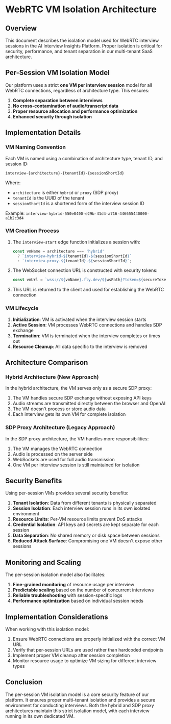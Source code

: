 # WebRTC VM Isolation Architecture

## Overview

This document describes the isolation model used for WebRTC interview sessions in the AI Interview Insights Platform. Proper isolation is critical for security, performance, and tenant separation in our multi-tenant SaaS architecture.

## Per-Session VM Isolation Model

Our platform uses a strict **one VM per interview session** model for all WebRTC connections, regardless of architecture type. This ensures:

1. **Complete separation between interviews**
2. **No cross-contamination of audio/transcript data**
3. **Proper resource allocation and performance optimization**
4. **Enhanced security through isolation**

## Implementation Details

### VM Naming Convention

Each VM is named using a combination of architecture type, tenant ID, and session ID:

```
interview-{architecture}-{tenantId}-{sessionShortId}
```

Where:
- `architecture` is either `hybrid` or `proxy` (SDP proxy)
- `tenantId` is the UUID of the tenant
- `sessionShortId` is a shortened form of the interview session ID

Example: `interview-hybrid-550e8400-e29b-41d4-a716-446655440000-a1b2c3d4`

### VM Creation Process

1. The `interview-start` edge function initializes a session with:
   ```typescript
   const vmName = architecture === 'hybrid'
     ? `interview-hybrid-${tenantId}-${sessionShortId}`
     : `interview-proxy-${tenantId}-${sessionShortId}`;
   ```

2. The WebSocket connection URL is constructed with security tokens:
   ```typescript
   const vmUrl = `wss://${vmName}.fly.dev/${wsPath}?token=${secureToken}&session=${sessionId}&tenant=${tenantId}`;
   ```

3. This URL is returned to the client and used for establishing the WebRTC connection

### VM Lifecycle

1. **Initialization**: VM is activated when the interview session starts
2. **Active Session**: VM processes WebRTC connections and handles SDP exchange
3. **Termination**: VM is terminated when the interview completes or times out
4. **Resource Cleanup**: All data specific to the interview is removed

## Architecture Comparison

### Hybrid Architecture (New Approach)

In the hybrid architecture, the VM serves only as a secure SDP proxy:

1. The VM handles secure SDP exchange without exposing API keys
2. Audio streams are transmitted directly between the browser and OpenAI
3. The VM doesn't process or store audio data
4. Each interview gets its own VM for complete isolation

### SDP Proxy Architecture (Legacy Approach)

In the SDP proxy architecture, the VM handles more responsibilities:

1. The VM manages the WebRTC connection 
2. Audio is processed on the server side
3. WebSockets are used for full audio transmission
4. One VM per interview session is still maintained for isolation

## Security Benefits

Using per-session VMs provides several security benefits:

1. **Tenant Isolation**: Data from different tenants is physically separated
2. **Session Isolation**: Each interview session runs in its own isolated environment
3. **Resource Limits**: Per-VM resource limits prevent DoS attacks
4. **Credential Isolation**: API keys and secrets are kept separate for each session
5. **Data Separation**: No shared memory or disk space between sessions
6. **Reduced Attack Surface**: Compromising one VM doesn't expose other sessions

## Monitoring and Scaling

The per-session isolation model also facilitates:

1. **Fine-grained monitoring** of resource usage per interview
2. **Predictable scaling** based on the number of concurrent interviews
3. **Reliable troubleshooting** with session-specific logs
4. **Performance optimization** based on individual session needs

## Implementation Considerations

When working with this isolation model:

1. Ensure WebRTC connections are properly initialized with the correct VM URL
2. Verify that per-session URLs are used rather than hardcoded endpoints
3. Implement proper VM cleanup after session completion
4. Monitor resource usage to optimize VM sizing for different interview types

## Conclusion

The per-session VM isolation model is a core security feature of our platform. It ensures proper multi-tenant isolation and provides a secure environment for conducting interviews. Both the hybrid and SDP proxy architectures maintain this strict isolation model, with each interview running in its own dedicated VM. 